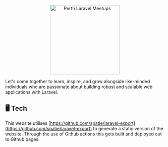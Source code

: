 <p align="center">
  <a href="https://laravelperth.au" target="_blank">
    <picture>
      <source media="(prefers-color-scheme: dark)" srcset="https://raw.githubusercontent.com/laravelperth/perth-laravel-meetups/HEAD/.github/logo-dark.svg">
      <source media="(prefers-color-scheme: light)" srcset="https://raw.githubusercontent.com/laravelperth/perth-laravel-meetups/HEAD/.github/logo-light.svg">
      <img alt="Perth Laravel Meetups" src="https://raw.githubusercontent.com/laravelperth/perth-laravel-meetups/HEAD/.github/logo-dark.svg" width="220" style="max-width: 100%;">
    </picture>
  </a>
</p>

Let's come together to learn, inspire, and grow alongside like-minded individuals who are passionate about building robust and scalable web applications with Laravel. 

## 🖥️ Tech
This website utilises [https://github.com/spatie/laravel-export](https://github.com/spatie/laravel-export) to generate a static version of the website. Through the use of Github actions this gets built and deployed out to Github pages.
